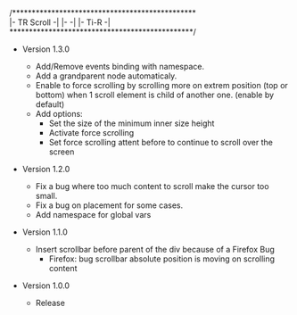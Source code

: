 /***********************************************\
|-                  TR Scroll                  -|
|-                                             -|
|-                              Ti-R           -|
\***********************************************/

 - Version 1.3.0
	* Add/Remove events binding with namespace.
	* Add a grandparent node automaticaly.
	* Enable to force scrolling by scrolling more on extrem position (top or bottom) when 1 scroll element is child of another one. (enable by default)
	* Add options:
		* Set the size of the minimum inner size height
		* Activate force scrolling
		* Set force scrolling attent before to continue to scroll over the screen

 - Version 1.2.0
	* Fix a bug where too much content to scroll make the cursor too small.
	* Fix a bug on placement for some cases.
	* Add namespace for global vars

 - Version 1.1.0
	* Insert scrollbar before parent of the div because of a Firefox Bug
		- Firefox: bug scrollbar absolute position is moving on scrolling content

 - Version 1.0.0
	* Release
	
